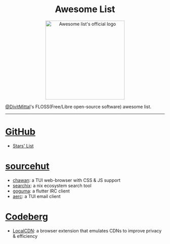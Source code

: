 <h1 align='center'>Awesome List</h1>
<div align='center'>
    <img width=250 height=250 title='Awesome Logo' src='https://raw.githubusercontent.com/sindresorhus/awesome/refs/heads/main/media/logo.svg' alt="Awesome list's official logo"/>
</div>

[@DivitMittal](https://github.com/DivitMittal/)'s FLOSS(Free/Libre open-source software) awesome list.

---

# [GitHub](https://github.com/)
- [Stars' List](https://github.com/DivitMittal?tab=stars)

# [sourcehut](https://sr.ht/)
- [chawan](https://git.sr.ht/~bptato/chawan): a TUI web-browser with CSS & JS support
- [searchix](https://sr.ht/~alanpearce/searchix/): a nix ecosystem search tool
- [goguma](https://sr.ht/~emersion/goguma/): a flutter IRC client
- [aerc](https://sr.ht/~rjarry/aerc/): a TUI email client

# [Codeberg](https://codeberg.org/)
- [LocalCDN](https://codeberg.org/nobody/LocalCDN): a browser extension that emulates CDNs to improve privacy & efficiency